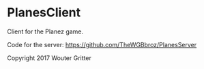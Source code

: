 # PlanesClient
Client for the Planez game.

Code for the server: https://github.com/TheWGBbroz/PlanesServer

Copyright 2017 Wouter Gritter

